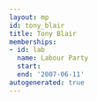 ```yaml
---
layout: mp
id: tony_blair
title: Tony Blair
memberships:
- id: lab
  name: Labour Party
  start: 
  end: '2007-06-11'
autogenerated: true
---
```

